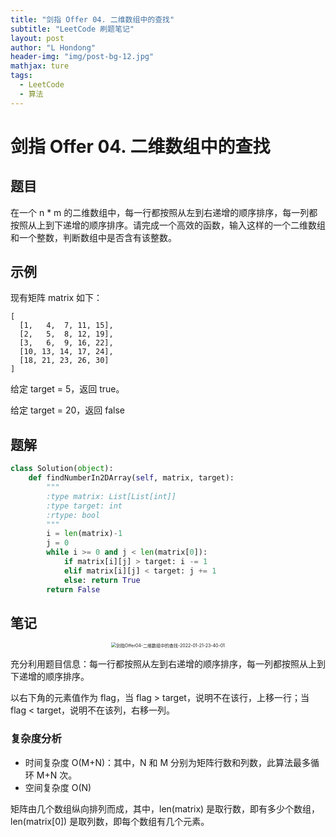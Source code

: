 ```yaml
---
title: "剑指 Offer 04. 二维数组中的查找"
subtitle: "LeetCode 刷题笔记"
layout: post
author: "L Hondong"
header-img: "img/post-bg-12.jpg"
mathjax: ture
tags:
  - LeetCode
  - 算法
---
```


# 剑指 Offer 04. 二维数组中的查找

## 题目

在一个 n * m 的二维数组中，每一行都按照从左到右递增的顺序排序，每一列都按照从上到下递增的顺序排序。请完成一个高效的函数，输入这样的一个二维数组和一个整数，判断数组中是否含有该整数。

## 示例

现有矩阵 matrix 如下：

```
[
  [1,   4,  7, 11, 15],
  [2,   5,  8, 12, 19],
  [3,   6,  9, 16, 22],
  [10, 13, 14, 17, 24],
  [18, 21, 23, 26, 30]
]
```

给定 target = 5，返回 true。

给定 target = 20，返回 false

## 题解

```python
class Solution(object):
    def findNumberIn2DArray(self, matrix, target):
        """
        :type matrix: List[List[int]]
        :type target: int
        :rtype: bool
        """
        i = len(matrix)-1
        j = 0
        while i >= 0 and j < len(matrix[0]):
            if matrix[i][j] > target: i -= 1
            elif matrix[i][j] < target: j += 1
            else: return True
        return False
```

## 笔记

<div align=center><img src="https://cdn.jsdelivr.net/gh/lhondong/Assets/Images/剑指Offer04-二维数组中的查找-2022-01-21-23-40-01.png" alt="剑指Offer04-二维数组中的查找-2022-01-21-23-40-01" style="zoom:50%;" /></div>

充分利用题目信息：每一行都按照从左到右递增的顺序排序，每一列都按照从上到下递增的顺序排序。

以右下角的元素值作为 flag，当 flag > target，说明不在该行，上移一行；当 flag < target，说明不在该列，右移一列。

### 复杂度分析

- 时间复杂度 O(M+N)：其中，N 和 M 分别为矩阵行数和列数，此算法最多循环 M+N 次。
- 空间复杂度 O(N)

矩阵由几个数组纵向排列而成，其中，len(matrix) 是取行数，即有多少个数组，len(matrix[0]) 是取列数，即每个数组有几个元素。